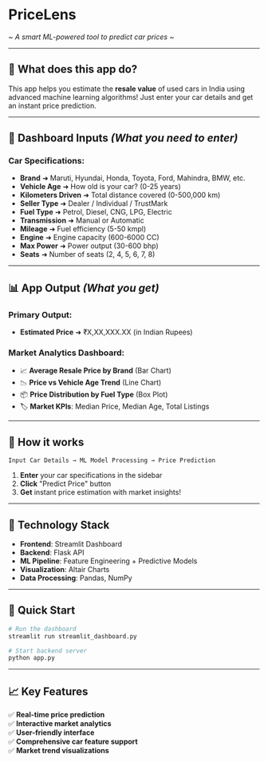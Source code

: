 # PriceLens

*~ A smart ML-powered tool to predict car prices ~*

---

## 📝 What does this app do?

This app helps you estimate the **resale value** of used cars in India using advanced machine learning algorithms! Just enter your car details and get an instant price prediction.

---

## 🔧 **Dashboard Inputs** *(What you need to enter)*

### **Car Specifications:**
- **Brand** ➜ Maruti, Hyundai, Honda, Toyota, Ford, Mahindra, BMW, etc.
- **Vehicle Age** ➜ How old is your car? (0-25 years)
- **Kilometers Driven** ➜ Total distance covered (0-500,000 km)
- **Seller Type** ➜ Dealer / Individual / TrustMark
- **Fuel Type** ➜ Petrol, Diesel, CNG, LPG, Electric
- **Transmission** ➜ Manual or Automatic
- **Mileage** ➜ Fuel efficiency (5-50 kmpl)
- **Engine** ➜ Engine capacity (600-6000 CC)
- **Max Power** ➜ Power output (30-600 bhp)
- **Seats** ➜ Number of seats (2, 4, 5, 6, 7, 8)

---

## 📊 **App Output** *(What you get)*

### **Primary Output:**
- **Estimated Price** ➜ ₹X,XX,XXX.XX (in Indian Rupees)

### **Market Analytics Dashboard:**
- 📈 **Average Resale Price by Brand** (Bar Chart)
- 📉 **Price vs Vehicle Age Trend** (Line Chart) 
- 📦 **Price Distribution by Fuel Type** (Box Plot)
- 🏷️ **Market KPIs**: Median Price, Median Age, Total Listings

---

## 🎯 **How it works**

```
Input Car Details → ML Model Processing → Price Prediction
```

1. **Enter** your car specifications in the sidebar
2. **Click** "Predict Price" button
3. **Get** instant price estimation with market insights!

---

## 🔬 **Technology Stack**

- **Frontend**: Streamlit Dashboard
- **Backend**: Flask API
- **ML Pipeline**: Feature Engineering + Predictive Models
- **Visualization**: Altair Charts
- **Data Processing**: Pandas, NumPy

---

## 🚀 **Quick Start**

```bash
# Run the dashboard
streamlit run streamlit_dashboard.py

# Start backend server  
python app.py
```

---

## 📈 **Key Features**

✅ **Real-time price prediction**  
✅ **Interactive market analytics**  
✅ **User-friendly interface**  
✅ **Comprehensive car feature support**  
✅ **Market trend visualizations**  


